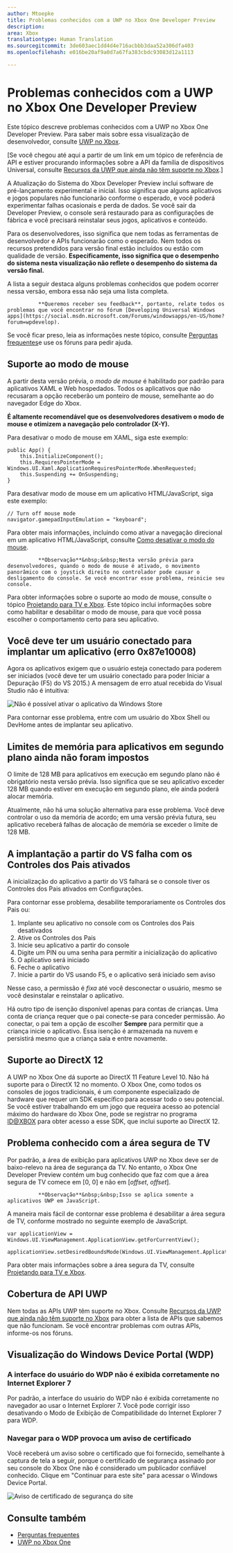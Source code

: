 ```yaml
---
author: Mtoepke
title: Problemas conhecidos com a UWP no Xbox One Developer Preview
description: 
area: Xbox
translationtype: Human Translation
ms.sourcegitcommit: 3de603aec1dd4d4e716acbbb3daa52a306dfa403
ms.openlocfilehash: e016be20af9a0d7a67fa383cbdc93083d12a1113

---
```


# Problemas conhecidos com a UWP no Xbox One Developer Preview

Este tópico descreve problemas conhecidos com a UWP no Xbox One Developer Preview. Para saber mais sobre essa visualização de desenvolvedor, consulte [UWP no Xbox](index.md). 

\[Se você chegou até aqui a partir de um link em um tópico de referência de API e estiver procurando informações sobre a API da família de dispositivos Universal, consulte [Recursos da UWP que ainda não têm suporte no Xbox](http://go.microsoft.com/fwlink/?LinkID=760755).\]

A Atualização do Sistema do Xbox Developer Preview inclui software de pré-lançamento experimental e inicial. Isso significa que alguns aplicativos e jogos populares não funcionarão conforme o esperado, e você poderá experimentar falhas ocasionais e perda de dados. Se você sair da Developer Preview, o console será restaurado para as configurações de fábrica e você precisará reinstalar seus jogos, aplicativos e conteúdo.

Para os desenvolvedores, isso significa que nem todas as ferramentas de desenvolvedor e APIs funcionarão como o esperado. Nem todos os recursos pretendidos para versão final estão incluídos ou estão com qualidade de versão. 
**Especificamente, isso significa que o desempenho do sistema nesta visualização não reflete o desempenho do sistema da versão final.**

A lista a seguir destaca alguns problemas conhecidos que podem ocorrer nessa versão, embora essa não seja uma lista completa. 


              **Queremos receber seu feedback**, portanto, relate todos os problemas que você encontrar no fórum [Developing Universal Windows apps](https://social.msdn.microsoft.com/Forums/windowsapps/en-US/home?forum=wpdevelop). 

Se você ficar preso, leia as informações neste tópico, consulte [Perguntas frequentes](frequently-asked-questions.md)e use os fóruns para pedir ajuda.


<!--## Developing games-->

## Suporte ao modo de mouse

A partir desta versão prévia, o _modo de mouse_ é habilitado por padrão para aplicativos XAML e Web hospedados. Todos os aplicativos que não recusaram a opção receberão um ponteiro de mouse, semelhante ao do navegador Edge do Xbox.

**É altamente recomendável que os desenvolvedores desativem o modo de mouse e otimizem a navegação pelo controlador (X-Y).**

Para desativar o modo de mouse em XAML, siga este exemplo:

```code
public App() {
    this.InitializeComponent();
    this.RequiresPointerMode = Windows.UI.Xaml.ApplicationRequiresPointerMode.WhenRequested;
    this.Suspending += OnSuspending;
}
```

Para desativar modo de mouse em um aplicativo HTML/JavaScript, siga este exemplo:

```code
// Turn off mouse mode
navigator.gamepadInputEmulation = "keyboard";
```

Para obter mais informações, incluindo como ativar a navegação direcional em um aplicativo HTML/JavaScript, consulte [Como desativar o modo do mouse](how-to-disable-mouse-mode.md#html).

> 
              **Observação**&nbsp;&nbsp;Nesta versão prévia para desenvolvedores, quando o modo de mouse é ativado, o movimento panorâmico com o joystick direito no controlador pode causar o desligamento do console. Se você encontrar esse problema, reinicie seu console.

Para obter informações sobre o suporte ao modo de mouse, consulte o tópico [Projetando para TV e Xbox](https://msdn.microsoft.com/windows/uwp/input-and-devices/designing-for-tv?f=255&MSPPError=-2147217396#mouse-mode). Este tópico inclui informações sobre como habilitar e desabilitar o modo de mouse, para que você possa escolher o comportamento certo para seu aplicativo.

## Você deve ter um usuário conectado para implantar um aplicativo (erro 0x87e10008)

Agora os aplicativos exigem que o usuário esteja conectado para poderem ser iniciados (você deve ter um usuário conectado para poder Iniciar a Depuração (F5) do VS 2015.) A mensagem de erro atual recebida do Visual Studio não é intuitiva:
 
![Não é possível ativar o aplicativo da Windows Store](images/windows-store-app-activation-error.jpg)
 
Para contornar esse problema, entre com um usuário do Xbox Shell ou DevHome antes de implantar seu aplicativo.
 
## Limites de memória para aplicativos em segundo plano ainda não foram impostos
 
O limite de 128 MB para aplicativos em execução em segundo plano não é obrigatório nesta versão prévia. Isso significa que se seu aplicativo exceder 128 MB quando estiver em execução em segundo plano, ele ainda poderá alocar memória.
 
Atualmente, não há uma solução alternativa para esse problema. Você deve controlar o uso da memória de acordo; em uma versão prévia futura, seu aplicativo receberá falhas de alocação de memória se exceder o limite de 128 MB.
 
## A implantação a partir do VS falha com os Controles dos Pais ativados

A inicialização do aplicativo a partir do VS falhará se o console tiver os Controles dos Pais ativados em Configurações.

Para contornar esse problema, desabilite temporariamente os Controles dos Pais ou:
1. Implante seu aplicativo no console com os Controles dos Pais desativados
2. Ative os Controles dos Pais
3. Inicie seu aplicativo a partir do console
4. Digite um PIN ou uma senha para permitir a inicialização do aplicativo
5. O aplicativo será iniciado
6. Feche o aplicativo
7. Inicie a partir do VS usando F5, e o aplicativo será iniciado sem aviso

Nesse caso, a permissão é _fixa_ até você desconectar o usuário, mesmo se você desinstalar e reinstalar o aplicativo.
 
Há outro tipo de isenção disponível apenas para contas de crianças. Uma conta de criança requer que o pai conecte-se para conceder permissão. Ao conectar, o pai tem a opção de escolher **Sempre** para permitir que a criança inicie o aplicativo. Essa isenção é armazenada na nuvem e persistirá mesmo que a criança saia e entre novamente.   

<!--### x86 vs. x64

By the time we release later this year, we will have great support for both x86 and x64, and we do support x86 in this preview. 
However, x64 has had much more testing to date (the Xbox shell and all of the apps running on the console today are x64), and so we recommend using x64 for your projects. 
This is particularly true for games.

If you decide to use x86, please report any issues you see on the forum.

Also see [Switching build flavors can cause deployment failures](known-issues.md#switching-build-flavors-can-cause-deployment-failures) later on this page.-->

<!--### Game engines

We have tested some popular game engines, but not all of them, and our test coverage for this preview has not been comprehensive. 
Your mileage may vary. 

The following game engines have been confirmed to work:
* [Construct 2](https://www.scirra.com/)

There are likely others that are working too. We would love to get your feedback on what you find. 
Please use the forum to report any issues you see.-->

## Suporte ao DirectX 12

A UWP no Xbox One dá suporte ao DirectX 11 Feature Level 10. Não há suporte para o DirectX 12 no momento. O Xbox One, como todos os consoles de jogos tradicionais, é um componente especializado de hardware que requer um SDK específico para acessar todo o seu potencial. Se você estiver trabalhando em um jogo que requeira acesso ao potencial máximo do hardware do Xbox One, pode se registrar no programa [ID@XBOX](http://www.xbox.com/Developers/id) para obter acesso a esse SDK, que inclui suporte ao DirectX 12.

<!-- ### Xbox One Developer Preview disables game streaming to Windows 10

Activating the Xbox One Developer Preview on your console will prevent you from streaming games from your Xbox One to the Xbox app on Windows 10, even if your console is set to retail mode. 
To restore the game streaming feature, you must leave the developer preview. -->

## Problema conhecido com a área segura de TV

Por padrão, a área de exibição para aplicativos UWP no Xbox deve ser de baixo-relevo na área de segurança da TV. No entanto, o Xbox One Developer Preview contém um bug conhecido que faz com que a área segura de TV comece em [0, 0] e não em [_offset_, _offset_].

> 
              **Observação**&nbsp;&nbsp;Isso se aplica somente a aplicativos UWP em JavaScript.

A maneira mais fácil de contornar esse problema é desabilitar a área segura de TV, conforme mostrado no seguinte exemplo de JavaScript.

    var applicationView = Windows.UI.ViewManagement.ApplicationView.getForCurrentView();

    applicationView.setDesiredBoundsMode(Windows.UI.ViewManagement.ApplicationViewBoundsMode.useCoreWindow);

Para obter mais informações sobre a área segura da TV, consulte [Projetando para TV e Xbox](https://msdn.microsoft.com/windows/uwp/input-and-devices/designing-for-tv).

<!--## System resources for UWP apps and games on Xbox One

UWP apps and games running on Xbox One share resources with the system and other apps, and so the system governs the resources that are available to any one game or app. 
If you are running into memory or performance issues, this may be why. 
For more details, see [System resources for UWP apps and games on Xbox One](system-resource-allocation.md).-->

<!--
## Networking using traditional sockets

In this developer preview, inbound and outbound network access from the console that uses traditional TCP/UDP sockets (WinSock, Windows.Networking.Sockets) is not available. 
Developers can still use HTTP and WebSockets.
--> 


## Cobertura de API UWP

Nem todas as APIs UWP têm suporte no Xbox. Consulte [Recursos da UWP que ainda não têm suporte no Xbox](http://go.microsoft.com/fwlink/p/?LinkId=760755) para obter a lista de APIs que sabemos que não funcionam. Se você encontrar problemas com outras APIs, informe-os nos fóruns. 

<!--## XAML controls do not look like or behave like the controls in the Xbox One shell

In this developer preview, the XAML controls are not in their final form. In particular:
* Gamepad X-Y navigation does not work reliably for all controls.
* Controls do not look like controls in the Xbox shell. This includes the control focus rectangle.
* Navigating between controls does not automatically make “navigation sounds.”

These issues will be addressed in a future developer preview.-->

<!--## Visual Studio and deployment issues

### Switching build flavors can cause deployment failures

Switching between Debug and Release builds, or between x86 and x64, or between Managed and .Net Native builds, can cause deployment failures. 

The simplest way to avoid these issues for this preview is to stick to Debug and one architecture. 

If you do hit this issue, uninstalling your app in the Collections app on your Xbox One will typically resolve it.

> ****&nbsp;&nbsp;Uninstalling your app from Windows Device Portal (WDP) will not resolve the issue.

If your issues persist, uninstall your app or game in the Collections app, leave Developer Mode, restart to Retail Mode and then switch back to Developer Mode.
You may also need to restart Visual Studio and clean your solution.

For more information, see the “Fixing deployment failures” section in [Frequently asked questions](frequently-asked-questions.md).

### Uninstalling an app while you are debugging it in Visual Studio will cause it to fail silently

Attempting to uninstall an app that is running under the debugger via the WDP “Installed Apps” tool will cause it to silently fail. 
The workaround is to stop debugging the app in Visual Studio before attempting to remove it via WDP.

### Visual Studio/Xbox PIN pairing failures

It is possible to get into a state where the PIN pairing between Visual Studio and your Xbox One gets out of sync. 
If PIN pairing fails, use the “Remove all pairings” button in Dev Home, restart Xbox One, restart your development PC, and then try again.--> 


## Visualização do Windows Device Portal (WDP)

<!--### Starting WDP from Dev Home crashes Dev Home

When you start WDP in Dev Home, it will cause Dev Home to crash after you have entered your user name and password and selected **Save**. 
The credentials are saved but WDP is not started. 
You can start WDP by restarting Xbox One.--> 

<!--### Disabling WDP in Dev Home does not work

If you disable WDP in Dev Home, it will be turned off. 
However, when you restart your Xbox One, WDP will be started again. 
You can work around this issue by using **Reset and keep my games & apps** to delete any stored state on your Xbox One. 
Go to Settings > System > Console info & updates > Reset console, and then select the **Reset and keep my games & apps** button.

> **Caution**&nbsp;&nbsp;Doing this will delete all saved settings on your Xbox One including wireless settings, user accounts and any game progress that has not been saved to cloud storage.

> **Caution**&nbsp;&nbsp;DO NOT select the **Reset and remove everything** button.
This will delete all of your games, apps, settings and content, deactivate Developer Mode, and remove you console from the Developer Preview group.

### The columns in the “Running Apps” table do not update predictably. 

Sometimes this is resolved by sorting a column on the table.-->

### A interface do usuário do WDP não é exibida corretamente no Internet Explorer 7 

Por padrão, a interface do usuário do WDP não é exibida corretamente no navegador ao usar o Internet Explorer 7. Você pode corrigir isso desativando o Modo de Exibição de Compatibilidade do Internet Explorer 7 para WDP.

### Navegar para o WDP provoca um aviso de certificado

Você receberá um aviso sobre o certificado que foi fornecido, semelhante à captura de tela a seguir, porque o certificado de segurança assinado por seu console do Xbox One não é considerado um publicador confiável conhecido. Clique em "Continuar para este site" para acessar o Windows Device Portal.

![Aviso de certificado de segurança do site](images/security_cert_warning.jpg)

<!--## Dev Home

Occasionally, selecting the “Manage Windows Device Portal” option in Dev Home will cause Dev Home to silently exit to the Home screen. 
This is caused by a failure in the WDP infrastructure on the console and can be resolved by restarting the console.-->

## Consulte também
- [Perguntas frequentes](frequently-asked-questions.md)
- [UWP no Xbox One](index.md)



<!--HONumber=Jul16_HO2-->


